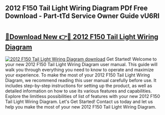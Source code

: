 ## 2012 F150 Tail Light Wiring Diagram PDf Free Download - Part-tTd Service Owner Guide vU6RI

# <h2><a href="http://dfmz7rw.blite.top/?on=2012+F150+Tail+Light+Wiring+Diagram">🔗Download New 👉🔴 2012 F150 Tail Light Wiring Diagram</a></h2>

[![2012 F150 Tail Light Wiring Diagram download](https://i.imgur.com/lujVjoI.png)](http://dfmz7rw.blite.top/?on=2012+F150+Tail+Light+Wiring+Diagram)
Get Started! Welcome to your new 2012 F150 Tail Light Wiring Diagram user manual. This guide will walk you through everything you need to know to operate and maximize your experience. To make the most of your 2012 F150 Tail Light Wiring Diagram, we recommend reading this user manual carefully before use. It includes step-by-step instructions for setting up the product, as well as detailed information on how to use its various features and capabilities. Explore the limitless possibilities of list of features with your new 2012 F150 Tail Light Wiring Diagram. Let's Get Started! Contact us today and let us help you make the most of your new 2012 F150 Tail Light Wiring Diagram.

